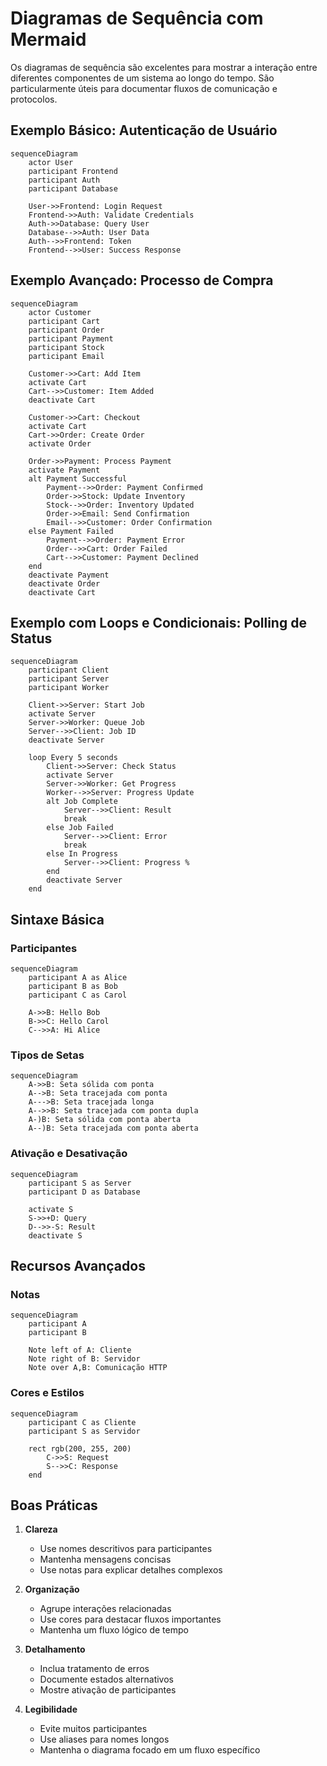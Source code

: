 # Diagramas de Sequência com Mermaid

Os diagramas de sequência são excelentes para mostrar a interação entre diferentes componentes de um sistema ao longo do tempo. São particularmente úteis para documentar fluxos de comunicação e protocolos.

## Exemplo Básico: Autenticação de Usuário

```mermaid
sequenceDiagram
    actor User
    participant Frontend
    participant Auth
    participant Database

    User->>Frontend: Login Request
    Frontend->>Auth: Validate Credentials
    Auth->>Database: Query User
    Database-->>Auth: User Data
    Auth-->>Frontend: Token
    Frontend-->>User: Success Response
```

## Exemplo Avançado: Processo de Compra

```mermaid
sequenceDiagram
    actor Customer
    participant Cart
    participant Order
    participant Payment
    participant Stock
    participant Email

    Customer->>Cart: Add Item
    activate Cart
    Cart-->>Customer: Item Added
    deactivate Cart

    Customer->>Cart: Checkout
    activate Cart
    Cart->>Order: Create Order
    activate Order
    
    Order->>Payment: Process Payment
    activate Payment
    alt Payment Successful
        Payment-->>Order: Payment Confirmed
        Order->>Stock: Update Inventory
        Stock-->>Order: Inventory Updated
        Order->>Email: Send Confirmation
        Email-->>Customer: Order Confirmation
    else Payment Failed
        Payment-->>Order: Payment Error
        Order-->>Cart: Order Failed
        Cart-->>Customer: Payment Declined
    end
    deactivate Payment
    deactivate Order
    deactivate Cart
```

## Exemplo com Loops e Condicionais: Polling de Status

```mermaid
sequenceDiagram
    participant Client
    participant Server
    participant Worker

    Client->>Server: Start Job
    activate Server
    Server->>Worker: Queue Job
    Server-->>Client: Job ID
    deactivate Server

    loop Every 5 seconds
        Client->>Server: Check Status
        activate Server
        Server->>Worker: Get Progress
        Worker-->>Server: Progress Update
        alt Job Complete
            Server-->>Client: Result
            break
        else Job Failed
            Server-->>Client: Error
            break
        else In Progress
            Server-->>Client: Progress %
        end
        deactivate Server
    end
```

## Sintaxe Básica

### Participantes
```mermaid
sequenceDiagram
    participant A as Alice
    participant B as Bob
    participant C as Carol
    
    A->>B: Hello Bob
    B->>C: Hello Carol
    C-->>A: Hi Alice
```

### Tipos de Setas
```mermaid
sequenceDiagram
    A->>B: Seta sólida com ponta
    A-->B: Seta tracejada com ponta
    A--->B: Seta tracejada longa
    A-->>B: Seta tracejada com ponta dupla
    A-)B: Seta sólida com ponta aberta
    A--)B: Seta tracejada com ponta aberta
```

### Ativação e Desativação
```mermaid
sequenceDiagram
    participant S as Server
    participant D as Database

    activate S
    S->>+D: Query
    D-->>-S: Result
    deactivate S
```

## Recursos Avançados

### Notas
```mermaid
sequenceDiagram
    participant A
    participant B
    
    Note left of A: Cliente
    Note right of B: Servidor
    Note over A,B: Comunicação HTTP
```

### Cores e Estilos
```mermaid
sequenceDiagram
    participant C as Cliente
    participant S as Servidor
    
    rect rgb(200, 255, 200)
        C->>S: Request
        S-->>C: Response
    end
```

## Boas Práticas

1. **Clareza**
   - Use nomes descritivos para participantes
   - Mantenha mensagens concisas
   - Use notas para explicar detalhes complexos

2. **Organização**
   - Agrupe interações relacionadas
   - Use cores para destacar fluxos importantes
   - Mantenha um fluxo lógico de tempo

3. **Detalhamento**
   - Inclua tratamento de erros
   - Documente estados alternativos
   - Mostre ativação de participantes

4. **Legibilidade**
   - Evite muitos participantes
   - Use aliases para nomes longos
   - Mantenha o diagrama focado em um fluxo específico 